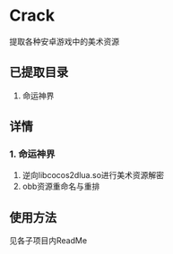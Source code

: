 # Crack
提取各种安卓游戏中的美术资源

## 已提取目录
1. 命运神界

## 详情
### 1. 命运神界
1. 逆向libcocos2dlua.so进行美术资源解密  
2. obb资源重命名与重排

## 使用方法
见各子项目内ReadMe
